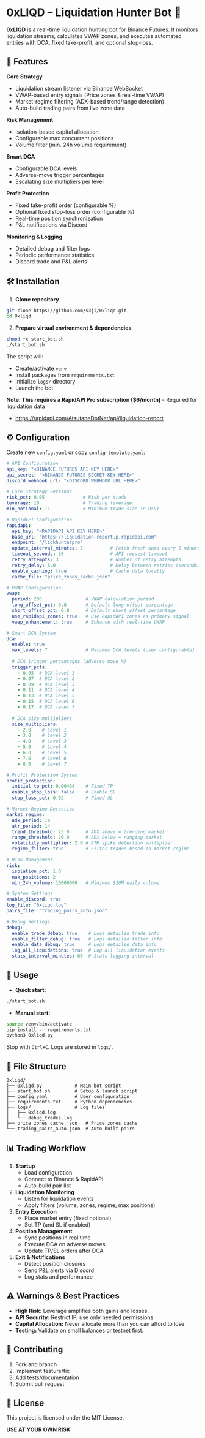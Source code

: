 # 0xLIQD – Liquidation Hunter Bot 🎯

**0xLIQD** is a real-time liquidation hunting bot for Binance Futures. It monitors liquidation streams, calculates VWAP zones, and executes automated entries with DCA, fixed take-profit, and optional stop-loss.

## 🚀 Features

**Core Strategy**

- Liquidation stream listener via Binance WebSocket
- VWAP-based entry signals (Price zones \& real-time VWAP)
- Market-regime filtering (ADX-based trend/range detection)
- Auto-build trading pairs from live zone data

**Risk Management**

- Isolation-based capital allocation
- Configurable max concurrent positions
- Volume filter (min. 24h volume requirement)

**Smart DCA**

- Configurable DCA levels
- Adverse-move trigger percentages
- Escalating size multipliers per level

**Profit Protection**

- Fixed take-profit order (configurable %)
- Optional fixed stop-loss order (configurable %)
- Real-time position synchronization
- P\&L notifications via Discord

**Monitoring \& Logging**

- Detailed debug and filter logs
- Periodic performance statistics
- Discord trade and P\&L alerts

## 🛠️ Installation

1. **Clone repository**

```bash
git clone https://github.com/s3ji/0xliqd.git
cd 0xliqd
```

2. **Prepare virtual environment \& dependencies**

```bash
chmod +x start_bot.sh
./start_bot.sh
```

The script will:
  - Create/activate `venv`
  - Install packages from `requirements.txt`
  - Initialize `logs/` directory
  - Launch the bot

**Note: This requires a RapidAPI Pro subscription ($6/month)** - Required for liquidation data
  - https://rapidapi.com/AtsutaneDotNet/api/liquidation-report

## ⚙️ Configuration

Create new `config.yaml` or copy `config-template.yaml`:

```yaml
# API Configuration
api_key: "<BINANCE FUTURES API KEY HERE>"
api_secret: "<BINANCE FUTURES SECRET KEY HERE>"
discord_webhook_url: "<DISCORD WEBHOOK URL HERE>"

# Core Strategy Settings
risk_pct: 0.05              # Risk per trade
leverage: 10                # Trading leverage
min_notional: 11            # Minimum trade size in USDT

# RapidAPI Configuration
rapidapi:
  api_key: "<RAPIDAPI API KEY HERE>"
  base_url: "https://liquidation-report.p.rapidapi.com"
  endpoint: "/lickhunterpro"
  update_interval_minutes: 5          # Fetch fresh data every 5 minutes
  timeout_seconds: 30                 # API request timeout
  retry_attempts: 3                   # Number of retry attempts
  retry_delay: 5.0                    # Delay between retries (seconds)
  enable_caching: true                # Cache data locally
  cache_file: "price_zones_cache.json"

# VWAP Configuration
vwap:
  period: 200                # VWAP calculation period
  long_offset_pct: 0.8       # Default long offset percentage
  short_offset_pct: 0.8      # Default short offset percentage
  use_rapidapi_zones: true   # Use RapidAPI zones as primary signal
  vwap_enhancement: true     # Enhance with real-time VWAP

# Smart DCA System
dca:
  enable: true
  max_levels: 7              # Maximum DCA levels (user configurable)
  
  # DCA trigger percentages (adverse move %)
  trigger_pcts:
    - 0.05  # DCA level 1
    - 0.07  # DCA level 2
    - 0.09  # DCA level 3
    - 0.11  # DCA level 4
    - 0.13  # DCA level 5
    - 0.15  # DCA level 6
    - 0.17  # DCA level 7
  
  # DCA size multipliers
  size_multipliers:
    - 2.0    # Level 1
    - 3.0    # Level 2
    - 4.0    # Level 3
    - 5.0    # Level 4
    - 6.0    # Level 5
    - 7.0    # Level 6
    - 8.0    # Level 7

# Profit Protection System
profit_protection:
  initial_tp_pct: 0.00484    # Fixed TP
  enable_stop_loss: false    # Enable SL
  stop_loss_pct: 0.02        # Fixed SL

# Market Regime Detection
market_regime:
  adx_period: 14
  atr_period: 14
  trend_threshold: 25.0      # ADX above = trending market
  range_threshold: 20.0      # ADX below = ranging market
  volatility_multiplier: 2.0 # ATR spike detection multiplier
  regime_filter: true        # Filter trades based on market regime

# Risk Management
risk:
  isolation_pct: 1.0
  max_positions: 2
  min_24h_volume: 10000000   # Minimum $10M daily volume

# System Settings
enable_discord: true
log_file: "0xliqd.log"
pairs_file: "trading_pairs_auto.json"

# Debug Settings
debug:
  enable_trade_debug: true    # Logs detailed trade info
  enable_filter_debug: true   # Logs detailed filter info
  enable_data_debug: true     # Logs detailed data info
  log_all_liquidations: true  # Log all liquidation events
  stats_interval_minutes: 60  # Stats logging interval
```

## 🏃 Usage

- **Quick start:**

```bash
./start_bot.sh
```

- **Manual start:**

```bash
source venv/bin/activate
pip install -r requirements.txt
python3 0xliqd.py
```

Stop with `Ctrl+C`. Logs are stored in `logs/`.

## 📁 File Structure

```
0xliqd/
├── 0xliqd.py            # Main bot script
├── start_bot.sh         # Setup & launch script
├── config.yaml          # User configuration
├── requirements.txt     # Python dependencies
├── logs/                # Log files
│   ├── 0xliqd.log
│   └── debug_trades.log
├── price_zones_cache.json   # Price zones cache
└── trading_pairs_auto.json  # Auto-built pairs
```

## 📊 Trading Workflow

1. **Startup**
    - Load configuration
    - Connect to Binance \& RapidAPI
    - Auto-build pair list
2. **Liquidation Monitoring**
    - Listen for liquidation events
    - Apply filters (volume, zones, regime, max positions)
3. **Entry Execution**
    - Place market entry (fixed notional)
    - Set TP (and SL if enabled)
4. **Position Management**
    - Sync positions in real time
    - Execute DCA on adverse moves
    - Update TP/SL orders after DCA
5. **Exit \& Notifications**
    - Detect position closures
    - Send P\&L alerts via Discord
    - Log stats and performance

## ⚠️ Warnings \& Best Practices

- **High Risk:** Leverage amplifies both gains and losses.
- **API Security:** Restrict IP, use only needed permissions.
- **Capital Allocation:** Never allocate more than you can afford to lose.
- **Testing:** Validate on small balances or testnet first.

## 🤝 Contributing

1. Fork and branch
2. Implement feature/fix
3. Add tests/documentation
4. Submit pull request

## 📄 License

This project is licensed under the MIT License.

**USE AT YOUR OWN RISK**